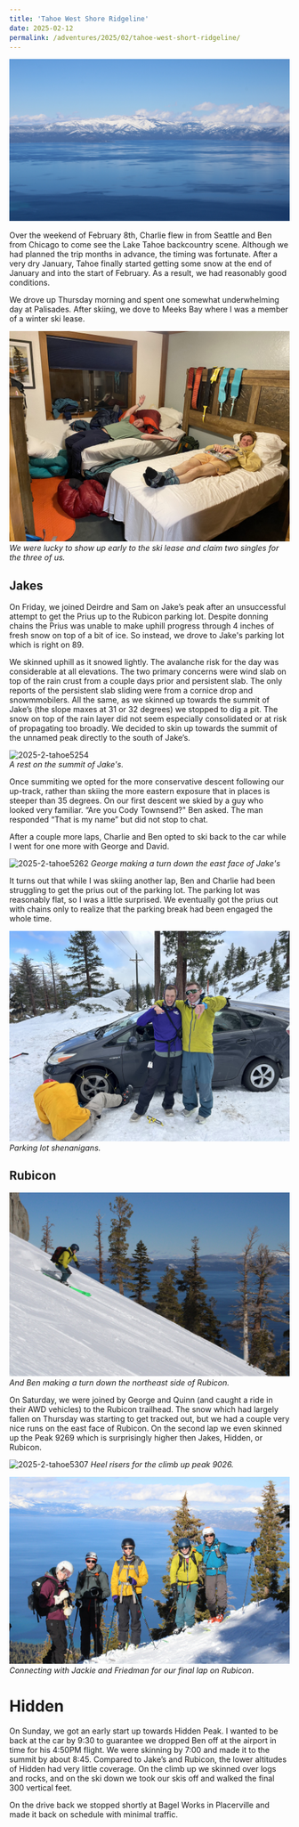 ```yaml
---
title: 'Tahoe West Shore Ridgeline'
date: 2025-02-12
permalink: /adventures/2025/02/tahoe-west-short-ridgeline/
---
```


![2025-2-tahoe5317](/images/2025-02-tahoe-west-shore/2025-2-tahoe5317.jpg)  

Over the weekend of February 8th, Charlie flew in from Seattle and Ben from Chicago to come see the Lake Tahoe backcountry scene. Although we had planned the trip months in advance, the timing was fortunate. After a very dry January, Tahoe finally started getting some snow at the end of January and into the start of February. As a result, we had reasonably good conditions. 

We drove up Thursday morning and spent one somewhat underwhelming day at Palisades. After skiing, we dove to Meeks Bay where I was a member of a winter ski lease. 

![2025-2-tahoe5361](/images/2025-02-tahoe-west-shore/2025-2-tahoe5361.jpg)  
*We were lucky to show up early to the ski lease and claim two singles for the three of us.*

## Jakes

On Friday, we joined Deirdre and Sam on Jake’s peak after an unsuccessful attempt to get the Prius up to the Rubicon parking lot. Despite donning chains the Prius was unable to make uphill progress through 4 inches of fresh snow on top of a bit of ice. So instead, we drove to Jake's parking lot which is right on 89.

We skinned uphill as it snowed lightly. The avalanche risk for the day was considerable at all elevations. The two primary concerns were wind slab on top of the rain crust from a couple days prior and persistent slab. The only reports of the persistent slab sliding were from a cornice drop and snowmmobilers. All the same, as we skinned up towards the summit of Jake’s (the slope maxes at 31 or 32 degrees) we stopped to dig a pit. The snow on top of the rain layer did not seem especially consolidated or at risk of propagating too broadly. We decided to skin up towards the summit of the unnamed peak directly to the south of Jake’s. 

![2025-2-tahoe5254](/images/2025-02-tahoe-west-shore/2025-2-tahoe5254.JPG)  
*A rest on the summit of Jake's.*

Once summiting we opted for the more conservative descent following our up-track, rather than skiing the more eastern exposure that in places is steeper than 35 degrees. On our first descent we skied by a guy who looked very familiar. “Are you Cody Townsend?" Ben asked. The man responded “That is my name” but did not stop to chat.

After a couple more laps, Charlie and Ben opted to ski back to the car while I went for one more with George and David. 

![2025-2-tahoe5262](/images/2025-02-tahoe-west-shore/2025-2-tahoe5262.JPG)
*George making a turn down the east face of Jake's*

It turns out that while I was skiing another lap, Ben and Charlie had been struggling to get the prius out of the parking lot. The parking lot was reasonably flat, so I was a little surprised. We eventually got the prius out with chains only to realize that the parking break had been engaged the whole time. 

![2025-2-tahoe5436](/images/2025-02-tahoe-west-shore/2025-2-tahoe5436.jpeg)
*Parking lot shenanigans.*

##  Rubicon

![2025-2-tahoe5299](/images/2025-02-tahoe-west-shore/2025-2-tahoe5299.JPG)  
*And Ben making a turn down the northeast side of Rubicon.*

On Saturday, we were joined by George and Quinn (and caught a ride in their AWD vehicles) to the Rubicon trailhead. The snow which had largely fallen on Thursday was starting to get tracked out, but we had a couple very nice runs on the east face of Rubicon. On the second lap we even skinned up the Peak 9269 which is surprisingly higher then Jakes, Hidden, or Rubicon. 

![2025-2-tahoe5307](/images/2025-02-tahoe-west-shore/2025-2-tahoe5307.JPG) 
*Heel risers for the climb up peak 9026.*

![2025-2-tahoe5343](/images/2025-02-tahoe-west-shore/2025-2-tahoe5343.JPG)  
*Connecting with Jackie and Friedman for our final lap on Rubicon*.

#  Hidden 

On Sunday, we got an early start up towards Hidden Peak. I wanted to be back at the car by 9:30 to guarantee we dropped Ben off at the airport in time for his 4:50PM flight. We were skinning by 7:00 and made it to the summit by about 8:45. Compared to Jake’s and Rubicon, the lower altitudes of Hidden had very little coverage. On the climb up we skinned over logs and rocks, and on the ski down we took our skis off and walked the final 300 vertical feet. 

On the drive back we stopped shortly at Bagel Works in Placerville and made it back on schedule with minimal traffic. 
